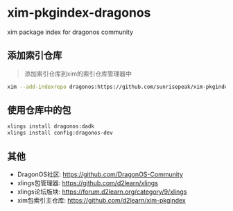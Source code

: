# xim-pkgindex-dragonos

xim package index for dragonos community

## 添加索引仓库

> 添加索引仓库到xim的索引仓库管理器中

```bash
xim --add-indexrepo dragonos:https://github.com/sunrisepeak/xim-pkgindex-dragonos.git
```

## 使用仓库中的包

```bash
xlings install dragonos:dadk
xlings install config:dragonos-dev
```

## 其他

- DragonOS社区: https://github.com/DragonOS-Community
- xlings包管理器: https://github.com/d2learn/xlings
- xlings论坛版块: https://forum.d2learn.org/category/9/xlings
- xim包索引主仓库: https://github.com/d2learn/xim-pkgindex
